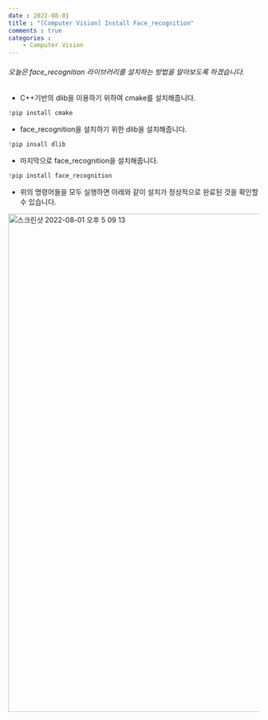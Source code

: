 ```yaml
---
date : 2022-08-01
title : "[Computer Vision] Install Face_recognition"
comments : true
categories :
    - Computer Vision
---
```


###### 오늘은 face_recognition 라이브러리를 설치하는 방법을 알아보도록 하겠습니다.

* C++기반의 dlib을 이용하기 위하여 cmake를 설치해줍니다.
```python
!pip install cmake
```

* face_recognition을 설치하기 위한 dlib을 설치해줍니다.
```python
!pip insall dlib
```
* 마지막으로 face_recognition을 설치해줍니다.
```python
!pip install face_recognition
```

* 위의 명령어들을 모두 실행하면 아래와 같이 설치가 정상적으로 완료된 것을 확인할 수 있습니다.
<img width="1000" alt="스크린샷 2022-08-01 오후 5 09 13" src="https://user-images.githubusercontent.com/55019557/182107561-722e93df-bb79-424b-9dc1-b4b5f1b073e0.png">
